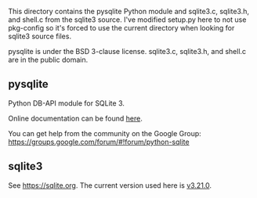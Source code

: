This directory contains the pysqlite Python module and sqlite3.c, sqlite3.h, and
shell.c from the sqlite3 source. I've modified setup.py here to not use
pkg-config so it's forced to use the current directory when looking for sqlite3
source files.

pysqlite is under the BSD 3-clause license. sqlite3.c, sqlite3.h, and shell.c
are in the public domain.

## pysqlite

Python DB-API module for SQLite 3.

Online documentation can be found [here](https://pysqlite.readthedocs.org/en/latest/sqlite3.html).

You can get help from the community on the Google Group: https://groups.google.com/forum/#!forum/python-sqlite

## sqlite3

See https://sqlite.org. The current version used here is
[v3.21.0](https://sqlite.org/releaselog/3_21_0.html).
